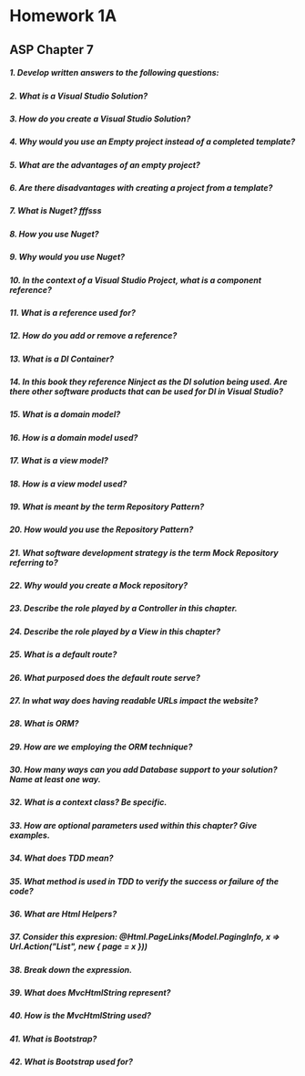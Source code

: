# Homework 1A
## ASP Chapter 7

##### 1. Develop written answers to the following questions:
##### 2. What is a Visual Studio Solution?
##### 3. How do you create a Visual Studio Solution?
##### 4. Why would you use an Empty project instead of a completed template?
##### 5. What are the advantages of an empty project?
##### 6. Are there disadvantages with creating a project from a template?
##### 7. What is Nuget? fffsss
##### 8. How you use Nuget?
##### 9. Why would you use Nuget?
##### 10. In the context of a Visual Studio Project, what is a component reference?
##### 11. What is a reference used for?
##### 12. How do you add or remove a reference?
##### 13. What is a DI Container?
##### 14. In this book they reference Ninject as the DI solution being used. Are there other software products that can be used for DI in Visual Studio?
##### 15. What is a domain model?
##### 16. How is a domain model used?
##### 17. What is a view model?
##### 18. How is a view model used?
##### 19. What is meant by the term Repository Pattern?
##### 20. How would you use the Repository Pattern?
##### 21. What software development strategy is the term Mock Repository referring to?
##### 22. Why would you create a Mock repository?
##### 23. Describe the role played by a Controller in this chapter.
##### 24. Describe the role played by a View in this chapter?
##### 25. What is a default route?
##### 26. What purposed does the default route serve?
##### 27. In what way does having readable URLs impact the website?
##### 28. What is ORM?
##### 29. How are we employing the ORM technique?
##### 30. How many ways can you add Database support to your solution? Name at least one way.
##### 32. What is a context class? Be specific.
##### 33. How are optional parameters used within this chapter? Give examples.
##### 34. What does TDD mean?
##### 35. What method is used in TDD to verify the success or failure of the code?
##### 36. What are Html Helpers?
##### 37. Consider this expresion: @Html.PageLinks(Model.PagingInfo, x => Url.Action("List", new { page = x }))
##### 38. Break down the expression.
##### 39. What does MvcHtmlString represent?
##### 40. How is the MvcHtmlString used?
##### 41. What is Bootstrap?
##### 42. What is Bootstrap used for?
